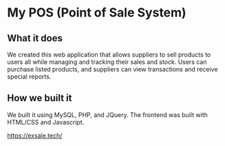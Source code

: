 # My POS (Point of Sale System)

## What it does
We created this web application that allows suppliers to sell products to users all while managing and tracking their sales and stock. Users can purchase listed products, and suppliers can view transactions and receive special reports.

## How we built it
We built it using MySQL, PHP, and JQuery. The frontend was built with HTML/CSS and Javascript.

https://exsale.tech/
